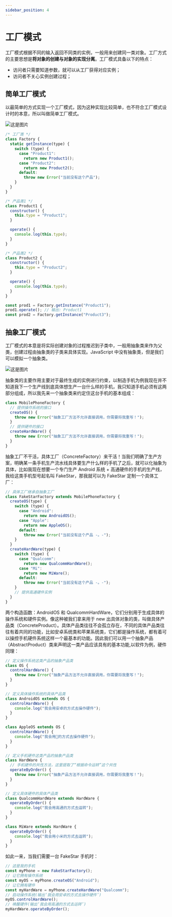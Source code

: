 ```yaml
---
sidebar_position: 4
---
```


# 工厂模式

工厂模式根据不同的输入返回不同类的实例，一般用来创建同一类对象。工厂方式的主要思想是**将对象的创建与对象的实现分离**。工厂模式具备以下的特点：

- 访问者只需要知道参数，就可以从工厂获得对应实例；
- 访问者不关心实例创建过程；

## 简单工厂模式

以最简单的方式实现一个工厂模式，因为这种实现比较简单，也不符合工厂模式设计时的本意，所以叫做简单工厂模式。

![这是图片](/img/factory.png "Magic Gardens")

```javascript
/* 工厂类 */
class Factory {
  static getInstance(type) {
    switch (type) {
      case "Product1":
        return new Product1();
      case "Product2":
        return new Product2();
      default:
        throw new Error("当前没有这个产品");
    }
  }
}

/* 产品类1 */
class Product1 {
  constructor() {
    this.type = "Product1";
  }

  operate() {
    console.log(this.type);
  }
}

/* 产品类2 */
class Product2 {
  constructor() {
    this.type = "Product2";
  }

  operate() {
    console.log(this.type);
  }
}

const prod1 = Factory.getInstance("Product1");
prod1.operate(); // 输出: Product1
const prod2 = Factory.getInstance("Product3");
```

## 抽象工厂模式

工厂模式的本意是将实际创建对象的过程推迟到子类中，一般用抽象类来作为父类，创建过程由抽象类的子类来具体实现。JavaScript 中没有抽象类，但是我们可以模拟一个抽象类。

![这是图片](/img/abstract_factory.png "Magic Gardens")

抽象类的主要作用主要对于最终生成的实例进行约束，以制造手机为例我现在并不知道我下一个生产线到底具体想生产一台什么样的手机，我只知道手机必须有这两部分组成，所以我先来一个抽象类来约定住这台手机的基本组成：

```javascript
class MobilePhoneFactory {
  // 提供操作系统的接口
  createOS() {
    throw new Error("抽象工厂方法不允许直接调用，你需要将我重写！");
  }
  // 提供硬件的接口
  createHardWare() {
    throw new Error("抽象工厂方法不允许直接调用，你需要将我重写！");
  }
}
```

抽象工厂不干活，具体工厂（ConcreteFactory）来干活！当我们明确了生产方案，明确某一条手机生产流水线具体要生产什么样的手机了之后，就可以化抽象为具体，比如我现在想要一个专门生产 Android 系统 + 高通硬件的手机的生产线，我给这类手机型号起名叫 FakeStar，那我就可以为 FakeStar 定制一个具体工厂：

```javascript
// 具体工厂继承自抽象工厂
class FakeStarFactory extends MobilePhoneFactory {
  createOS(type) {
    switch (type) {
      case "Android":
        return new AndroidOS();
      case "Apple":
        return new AppleOS();
      default:
        throw new Error("当前没有这个产品 -。-");
    }
  }
  createHardWare(type) {
    switch (type) {
      case "Qualcomm":
        return new QualcommHardWare();
      case "Mi":
        return new MiWare();
      default:
        throw new Error("当前没有这个产品 -。-");
    }
    // 提供高通硬件实例
  }
}
```

两个构造函数：AndroidOS 和 QualcommHardWare，它们分别用于生成具体的操作系统和硬件实例。像这种被我们拿来用于 new 出具体对象的类，叫做具体产品类（ConcreteProduct）。具体产品类往往不会孤立存在，不同的具体产品类往往有着共同的功能，比如安卓系统类和苹果系统类，它们都是操作系统，都有着可以操控手机硬件系统这样一个最基本的功能。因此我们可以用一个抽象产品（AbstractProduct）类来声明这一类产品应该具有的基本功能,以软件为例，硬件同理：

```javascript
// 定义操作系统这类产品的抽象产品类
class OS {
  controlHardWare() {
    throw new Error("抽象产品方法不允许直接调用，你需要将我重写！");
  }
}

// 定义具体操作系统的具体产品类
class AndroidOS extends OS {
  controlHardWare() {
    console.log("我会用安卓的方式去操作硬件");
  }
}

class AppleOS extends OS {
  controlHardWare() {
    console.log("我会用🍎的方式去操作硬件");
  }
}

// 定义手机硬件这类产品的抽象产品类
class HardWare {
  // 手机硬件的共性方法，这里提取了“根据命令运转”这个共性
  operateByOrder() {
    throw new Error("抽象产品方法不允许直接调用，你需要将我重写！");
  }
}

// 定义具体硬件的具体产品类
class QualcommHardWare extends HardWare {
  operateByOrder() {
    console.log("我会用高通的方式去运转");
  }
}

class MiWare extends HardWare {
  operateByOrder() {
    console.log("我会用小米的方式去运转");
  }
}
```

如此一来，当我们需要一台 FakeStar 手机时：

```javascript
// 这是我的手机
const myPhone = new FakeStarFactory();
// 让它拥有操作系统
const myOS = myPhone.createOS("Android");
// 让它拥有硬件
const myHardWare = myPhone.createHardWare("Qualcomm");
// 启动操作系统(输出‘我会用安卓的方式去操作硬件’)
myOS.controlHardWare();
// 唤醒硬件(输出‘我会用高通的方式去运转’)
myHardWare.operateByOrder();
```
